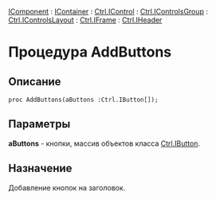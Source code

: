 ﻿---
Link: .Ctrl.IHeader.@AddButtons
---

[IComponent](topic:Com.Custom.ComClasses.IComponent.Default) :
[IContainer](topic:Com.Custom.ComClasses.IContainer.Default) :
[Ctrl.IControl](topic:Com.Custom.ComClasses.Ctrl.IControl.Default) :
[Ctrl.IControlsGroup](topic:Com.Custom.ComClasses.Ctrl.IControlsGroup.Default) :
[Ctrl.IControlsLayout](topic:Com.Custom.ComClasses.Ctrl.IControlsLayout.Default) :
[Ctrl.IFrame](topic:Com.Custom.ComClasses.Ctrl.IFrame.Default) :
[Ctrl.IHeader](Default)

# Процедура AddButtons

## Описание

    proc AddButtons(aButtons :Ctrl.IButton[]);

## Параметры

**aButtons** - кнопки, массив объектов класса [Ctrl.IButton](topic:.Custom.ComClasses.Ctrl.IButton.Default).

## Назначение

Добавление кнопок на заголовок.

